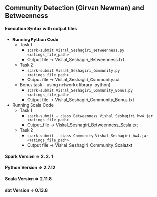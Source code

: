 ## Community Detection (Girvan Newman) and Betweenness

#### Execution Syntax with output files
-	**Running Python Code**
	- Task 1
		- ```spark-submit Vishal_Seshagiri_Betweenness.py <ratings_file_path>```
		- Output file -> Vishal_Seshagiri_Betweenness.txt
	- Task 2
		- ```spark-submit Vishal_Seshagiri_Community.py <ratings_file_path>```
		- Output file -> Vishal_Seshagiri_Community.txt
	- Bonus task - using networkx library (python)
		- ```spark-submit Vishal_Seshagiri_Community_Bonus.py <ratings_file_path>```
		- Output file -> Vishal_Seshagiri_Community_Bonus.txt
-	Running Scala Code
	-	Task 1
		-	```spark-submit – class Betweenness Vishal_Seshagiri_hw4.jar <ratings_file_path>```
		-	Output_file -> Vishal_Seshagiri_Betweenness_Scala.txt
	-	Task 2
		-	```spark-submit – class Community Vishal_Seshagiri_hw4.jar <ratings_file_path>```
		-	Output file -> Vishal_Seshagiri_Community_Scala.txt

#### Spark Version => 2. 2. 1
#### Python Version => 2.7.12
#### Scala Version => 2.11.8
#### sbt Version => 0.13.8